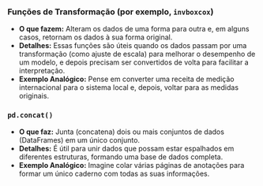 ### Funções de Transformação (por exemplo, `invboxcox`)
- **O que fazem:** Alteram os dados de uma forma para outra e, em alguns casos, retornam os dados à sua forma original.
- **Detalhes:** Essas funções são úteis quando os dados passam por uma transformação (como ajuste de escala) para melhorar o desempenho de um modelo, e depois precisam ser convertidos de volta para facilitar a interpretação.
- **Exemplo Analógico:** Pense em converter uma receita de medição internacional para o sistema local e, depois, voltar para as medidas originais.

### `pd.concat()`
- **O que faz:** Junta (concatena) dois ou mais conjuntos de dados (DataFrames) em um único conjunto.
- **Detalhes:** É útil para unir dados que possam estar espalhados em diferentes estruturas, formando uma base de dados completa.
- **Exemplo Analógico:** Imagine colar várias páginas de anotações para formar um único caderno com todas as suas informações.

